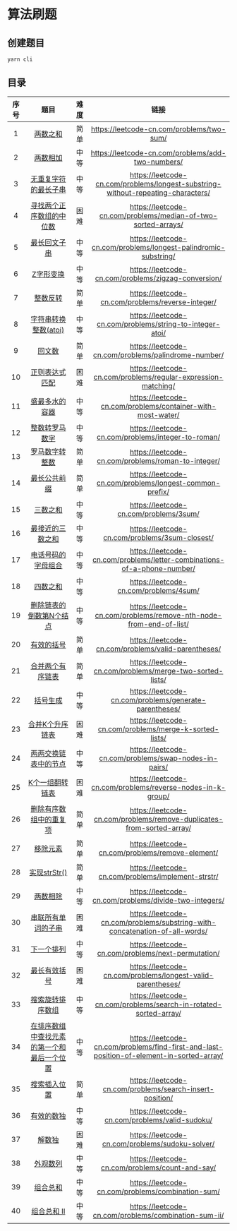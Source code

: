 # 算法刷题

## 创建题目

```shell
yarn cli
```

## 目录

|   序号   |   题目   | 难度 |                   链接                    |
| :------: | :--: | :---------------------------------------: | :---------------------------------------: |
| 1 | [两数之和](src/two-sum/README.md) | 简单 | https://leetcode-cn.com/problems/two-sum/ |
| 2 | [两数相加](src/add-two-numbers/README.md) | 中等 | https://leetcode-cn.com/problems/add-two-numbers/ |
| 3 | [无重复字符的最长子串](src/longest-substring-without-repeating-characters/README.md) | 中等 | https://leetcode-cn.com/problems/longest-substring-without-repeating-characters/ |
| 4 | [寻找两个正序数组的中位数](src/median-of-two-sorted-arrays/README.md) | 困难 | https://leetcode-cn.com/problems/median-of-two-sorted-arrays/ |
| 5 | [最长回文子串](src/longest-palindromic-substring/README.md) | 中等 | https://leetcode-cn.com/problems/longest-palindromic-substring/ |
| 6 | [Z字形变换](src/zigzag-conversion/README.md) | 中等 | https://leetcode-cn.com/problems/zigzag-conversion/ |
| 7 | [整数反转](src/reverse-integer/README.md) | 简单 | https://leetcode-cn.com/problems/reverse-integer/ |
| 8 | [字符串转换整数(atoi)](src/string-to-integer-atoi/README.md) | 中等 | https://leetcode-cn.com/problems/string-to-integer-atoi/ |
| 9 | [回文数](src/palindrome-number/README.md) | 简单 | https://leetcode-cn.com/problems/palindrome-number/ |
| 10 | [正则表达式匹配](src/regular-expression-matching/README.md) | 困难 | https://leetcode-cn.com/problems/regular-expression-matching/ |
| 11 | [盛最多水的容器](src/container-with-most-water/README.md) | 中等 | https://leetcode-cn.com/problems/container-with-most-water/ |
| 12 | [整数转罗马数字](src/integer-to-roman/README.md) | 中等 | https://leetcode-cn.com/problems/integer-to-roman/ |
| 13 | [罗马数字转整数](src/roman-to-integer/README.md) | 简单 | https://leetcode-cn.com/problems/roman-to-integer/ |
| 14 | [最长公共前缀](src/longest-common-prefix/README.md) | 简单 | https://leetcode-cn.com/problems/longest-common-prefix/ |
| 15 | [三数之和](src/three-sum/README.md) | 中等 | https://leetcode-cn.com/problems/3sum/ |
| 16 | [最接近的三数之和](src/three-sum-closest/README.md) | 中等 | https://leetcode-cn.com/problems/3sum-closest/ |
| 17 | [电话号码的字母组合](src/letter-combinations-of-a-phone-number/README.md) | 中等 | https://leetcode-cn.com/problems/letter-combinations-of-a-phone-number/ |
| 18 | [四数之和](src/four-sum/README.md) | 中等 | https://leetcode-cn.com/problems/4sum/ |
| 19 | [删除链表的倒数第N个结点](src/remove-nth-node-from-end-of-list/README.md) | 中等 | https://leetcode-cn.com/problems/remove-nth-node-from-end-of-list/ |
| 20 | [有效的括号](src/valid-parentheses/README.md) | 简单 | https://leetcode-cn.com/problems/valid-parentheses/ |
| 21 | [合并两个有序链表](src/merge-two-sorted-lists/README.md) | 简单 | https://leetcode-cn.com/problems/merge-two-sorted-lists/ |
| 22 | [括号生成](src/generate-parentheses/README.md) | 中等 | https://leetcode-cn.com/problems/generate-parentheses/ |
| 23 | [合并K个升序链表](src/merge-k-sorted-lists/README.md) | 困难 | https://leetcode-cn.com/problems/merge-k-sorted-lists/ |
| 24 | [两两交换链表中的节点](src/swap-nodes-in-pairs/README.md) | 中等 | https://leetcode-cn.com/problems/swap-nodes-in-pairs/ |
| 25 | [K个一组翻转链表](src/reverse-nodes-in-k-group/README.md) | 困难 | https://leetcode-cn.com/problems/reverse-nodes-in-k-group/ |
| 26 | [删除有序数组中的重复项](src/remove-duplicates-from-sorted-array/README.md) | 简单 | https://leetcode-cn.com/problems/remove-duplicates-from-sorted-array/ |
| 27 | [移除元素](src/remove-element/README.md) | 简单 | https://leetcode-cn.com/problems/remove-element/ |
| 28 | [实现strStr()](src/implement-strstr/README.md) | 简单 | https://leetcode-cn.com/problems/implement-strstr/ |
| 29 | [两数相除](src/divide-two-integers/README.md) | 中等 | https://leetcode-cn.com/problems/divide-two-integers/ |
| 30 | [串联所有单词的子串](src/substring-with-concatenation-of-all-words/README.md) | 困难 | https://leetcode-cn.com/problems/substring-with-concatenation-of-all-words/ |
| 31 | [下一个排列](src/next-permutation/README.md) | 中等 | https://leetcode-cn.com/problems/next-permutation/ |
| 32 | [最长有效括号](src/longest-valid-parentheses/README.md) | 困难 | https://leetcode-cn.com/problems/longest-valid-parentheses/ |
| 33 | [搜索旋转排序数组](src/search-in-rotated-sorted-array/README.md) | 中等 | https://leetcode-cn.com/problems/search-in-rotated-sorted-array/ |
| 34 | [在排序数组中查找元素的第一个和最后一个位置](src/find-first-and-last-position-of-element-in-sorted-array/README.md) | 中等 | https://leetcode-cn.com/problems/find-first-and-last-position-of-element-in-sorted-array/ |
| 35 | [搜索插入位置](src/search-insert-position/README.md) | 简单 | https://leetcode-cn.com/problems/search-insert-position/ |
| 36 | [有效的数独](src/valid-sudoku/README.md) | 中等 | https://leetcode-cn.com/problems/valid-sudoku/ |
| 37 | [解数独](src/sudoku-solver/README.md) | 困难 | https://leetcode-cn.com/problems/sudoku-solver/ |
| 38 | [外观数列](src/count-and-say/README.md) | 中等 | https://leetcode-cn.com/problems/count-and-say/ |
| 39 | [组合总和](src/combination-sum/README.md) | 中等 | https://leetcode-cn.com/problems/combination-sum/ |
| 40 | [组合总和 II](src/combination-sum-2/README.md) | 中等 | https://leetcode-cn.com/problems/combination-sum-ii/ |